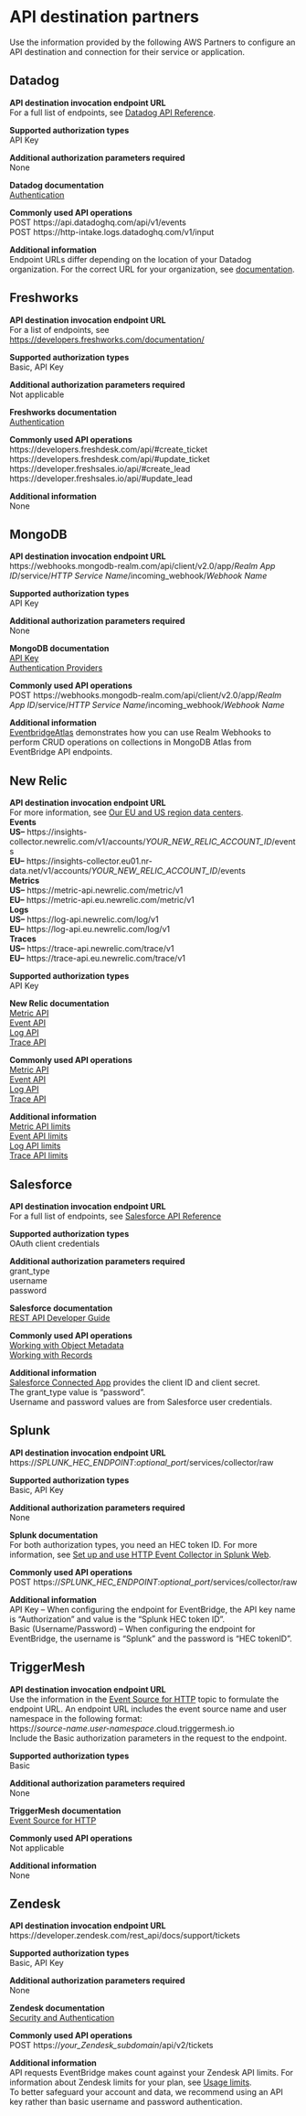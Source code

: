 # API destination partners<a name="eb-api-destination-partners"></a>

Use the information provided by the following AWS Partners to configure an API destination and connection for their service or application\.

## Datadog<a name="eb-api-destination-datadog"></a>

**API destination invocation endpoint URL**  
For a full list of endpoints, see [Datadog API Reference](https://docs.datadoghq.com/api/latest/)\.

**Supported authorization types**   
API Key

**Additional authorization parameters required**  
None

**Datadog documentation**  
[Authentication](https://docs.datadoghq.com/api/latest/authentication/)

**Commonly used API operations**  
POST https://api\.datadoghq\.com/api/v1/events  
POST https://http\-intake\.logs\.datadoghq\.com/v1/input

**Additional information**  
Endpoint URLs differ depending on the location of your Datadog organization\. For the correct URL for your organization, see [documentation](https://docs.datadoghq.com/api/latest/)\.

## Freshworks<a name="eb-api-destination-freshworks"></a>

**API destination invocation endpoint URL**  
For a list of endpoints, see [https://developers\.freshworks\.com/documentation/](https://developers.freshworks.com/documentation/)

**Supported authorization types**   
Basic, API Key

**Additional authorization parameters required**  
Not applicable

**Freshworks documentation**  
[Authentication](https://developers.freshdesk.com/api/#authentication)

**Commonly used API operations**  
https://developers\.freshdesk\.com/api/\#create\_ticket  
https://developers\.freshdesk\.com/api/\#update\_ticket  
https://developer\.freshsales\.io/api/\#create\_lead  
https://developer\.freshsales\.io/api/\#update\_lead

**Additional information**  
None

## MongoDB<a name="eb-api-destination-mongodb"></a>

**API destination invocation endpoint URL**  
https://webhooks\.mongodb\-realm\.com/api/client/v2\.0/app/*Realm App ID*/service/*HTTP Service Name*/incoming\_webhook/*Webhook Name*

**Supported authorization types**   
API Key

**Additional authorization parameters required**  
None

**MongoDB documentation**  
[API Key](https://docs.mongodb.com/realm/services/configure/service-webhooks/)  
[Authentication Providers](https://docs.mongodb.com/realm/authentication/providers/)

**Commonly used API operations**  
POST https://webhooks\.mongodb\-realm\.com/api/client/v2\.0/app/*Realm App ID*/service/*HTTP Service Name*/incoming\_webhook/*Webhook Name*

**Additional information**  
[EventbridgeAtlas](https://github.com/mongodb-developer/EventbridgeAtlas) demonstrates how you can use Realm Webhooks to perform CRUD operations on collections in MongoDB Atlas from EventBridge API endpoints\.

## New Relic<a name="api-destination-new-relic"></a>

**API destination invocation endpoint URL**  
For more information, see [Our EU and US region data centers](https://docs.newrelic.com/docs/using-new-relic/welcome-new-relic/get-started/our-eu-us-region-data-centers/)\.  
**Events**  
**US–** https://insights\-collector\.newrelic\.com/v1/accounts/*YOUR\_NEW\_RELIC\_ACCOUNT\_ID*/events  
**EU–** https://insights\-collector\.eu01\.nr\-data\.net/v1/accounts/*YOUR\_NEW\_RELIC\_ACCOUNT\_ID*/events  
**Metrics**  
**US–** https://metric\-api\.newrelic\.com/metric/v1  
**EU–** https://metric\-api\.eu\.newrelic\.com/metric/v1  
**Logs**  
**US–** https://log\-api\.newrelic\.com/log/v1  
**EU–** https://log\-api\.eu\.newrelic\.com/log/v1  
**Traces**  
**US–** https://trace\-api\.newrelic\.com/trace/v1  
**EU–** https://trace\-api\.eu\.newrelic\.com/trace/v1

**Supported authorization types**   
API Key

**New Relic documentation**  
[Metric API](https://docs.newrelic.com/docs/telemetry-data-platform/ingest-manage-data/ingest-apis/report-metrics-metric-api/)  
[Event API](https://docs.newrelic.com/docs/telemetry-data-platform/ingest-manage-data/ingest-apis/introduction-event-api/)  
[Log API](https://docs.newrelic.com/docs/logs/log-management/log-api/introduction-log-api/)  
[Trace API](https://docs.newrelic.com/docs/understand-dependencies/distributed-tracing/trace-api/introduction-trace-api/)

**Commonly used API operations**  
[Metric API](https://docs.newrelic.com/docs/telemetry-data-platform/ingest-manage-data/ingest-apis/report-metrics-metric-api/)  
[Event API](https://docs.newrelic.com/docs/telemetry-data-platform/ingest-manage-data/ingest-apis/introduction-event-api/)  
[Log API](https://docs.newrelic.com/docs/logs/log-management/log-api/introduction-log-api/)  
[Trace API](https://docs.newrelic.com/docs/understand-dependencies/distributed-tracing/trace-api/introduction-trace-api/)

**Additional information**  
[Metric API limits](https://docs.newrelic.com/docs/telemetry-data-platform/get-data/apis/metric-api-limits-restricted-attributes/)  
[Event API limits](https://docs.newrelic.com/docs/telemetry-data-platform/ingest-manage-data/ingest-apis/introduction-event-api/#limits)  
[Log API limits](https://docs.newrelic.com/docs/logs/log-management/log-api/introduction-log-api/#limits)  
[Trace API limits](https://docs.newrelic.com/docs/understand-dependencies/distributed-tracing/trace-api/trace-api-general-requirements-limits/)

## Salesforce<a name="api-destination-salesforce"></a>

**API destination invocation endpoint URL**  
For a full list of endpoints, see [Salesforce API Reference](https://developer.salesforce.com/docs/atlas.en-us.api_rest.meta/api_rest/resources_list.htm)

**Supported authorization types**   
OAuth client credentials

**Additional authorization parameters required**  
grant\_type  
username  
password

**Salesforce documentation**  
[REST API Developer Guide](https://developer.salesforce.com/docs/atlas.en-us.api_rest.meta/api_rest/intro_what_is_rest_api.htm)

**Commonly used API operations**  
[Working with Object Metadata](https://developer.salesforce.com/docs/atlas.en-us.api_rest.meta/api_rest/using_resources_working_with_object_metadata.htm)  
[Working with Records](https://developer.salesforce.com/docs/atlas.en-us.api_rest.meta/api_rest/using_resources_working_with_records.htm)

**Additional information**  
[Salesforce Connected App](https://developer.salesforce.com/docs/atlas.en-us.api_rest.meta/api_rest/intro_oauth_and_connected_apps.htm) provides the client ID and client secret\.  
The grant\_type value is “password”\.  
Username and password values are from Salesforce user credentials\.

## Splunk<a name="api-destination-splunk"></a>

**API destination invocation endpoint URL**  
https://*SPLUNK\_HEC\_ENDPOINT*:*optional\_port*/services/collector/raw

**Supported authorization types**   
Basic, API Key

**Additional authorization parameters required**  
None

**Splunk documentation**  
For both authorization types, you need an HEC token ID\. For more information, see [Set up and use HTTP Event Collector in Splunk Web](https://docs.splunk.com/Documentation/Splunk/8.1.2/Data/UsetheHTTPEventCollector)\.

**Commonly used API operations**  
POST https://*SPLUNK\_HEC\_ENDPOINT*:*optional\_port*/services/collector/raw

**Additional information**  
API Key – When configuring the endpoint for EventBridge, the API key name is “Authorization” and value is the “Splunk HEC token ID”\.  
Basic \(Username/Password\) – When configuring the endpoint for EventBridge, the username is “Splunk” and the password is “HEC tokenID”\.

## TriggerMesh<a name="eb-api-destination-triggermesh"></a>

**API destination invocation endpoint URL**  
Use the information in the [Event Source for HTTP](https://docs.triggermesh.io/sources/http/) topic to formulate the endpoint URL\. An endpoint URL includes the event source name and user namespace in the following format:  
https://*source\-name*\.*user\-namespace*\.cloud\.triggermesh\.io  
Include the Basic authorization parameters in the request to the endpoint\.

**Supported authorization types**   
Basic

**Additional authorization parameters required**  
None

**TriggerMesh documentation**  
[Event Source for HTTP](https://docs.triggermesh.io/sources/http/)

**Commonly used API operations**  
Not applicable

**Additional information**  
None

## Zendesk<a name="eb-api-destination-zendesk"></a>

**API destination invocation endpoint URL**  
https://developer\.zendesk\.com/rest\_api/docs/support/tickets

**Supported authorization types**   
Basic, API Key

**Additional authorization parameters required**  
None

**Zendesk documentation**  
[Security and Authentication](https://developer.zendesk.com/rest_api/docs/support/introduction#security-and-authentication)

**Commonly used API operations**  
POST https://*your\_Zendesk\_subdomain*/api/v2/tickets

**Additional information**  
API requests EventBridge makes count against your Zendesk API limits\. For information about Zendesk limits for your plan, see [Usage limits](https://developer.zendesk.com/rest_api/docs/support/usage_limits)\.   
To better safeguard your account and data, we recommend using an API key rather than basic username and password authentication\.